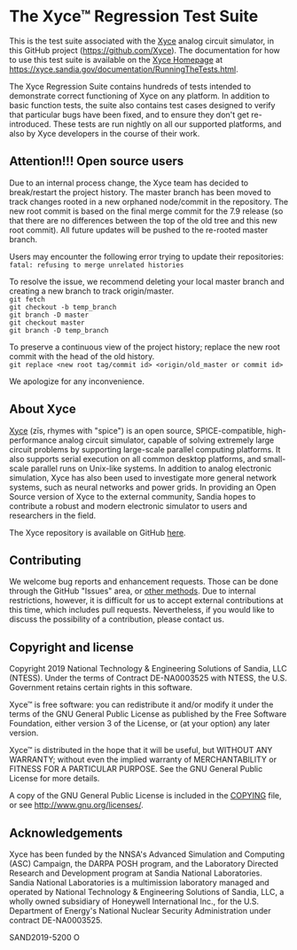 # The Xyce&trade; Regression Test Suite

This is the test suite associated with the [Xyce](https://xyce.sandia.gov)
analog circuit simulator, in this GitHub project (<https://github.com/Xyce>).
The documentation for how to use this test suite is available on the [Xyce
Homepage](https://xyce.sandia.gov) at
<https://xyce.sandia.gov/documentation/RunningTheTests.html>.

The Xyce Regression Suite contains hundreds of tests intended to demonstrate
correct functioning of Xyce on any platform. In addition to basic function
tests, the suite also contains test cases designed to verify that particular
bugs have been fixed, and to ensure they don't get re-introduced. These tests
are run nightly on all our supported platforms, and also by Xyce developers in
the course of their work.

## Attention!!! Open source users
Due to an internal process change, the Xyce team has decided to break/restart the project history.
The master branch has been moved to track changes rooted in a new orphaned node/commit in the repository.
The new root commit is based on the final merge commit for the 7.9 release (so that there are no differences between the top of the old tree and this new root commit).
All future updates will be pushed to the re-rooted master branch.

Users may encounter the following error trying to update their repositories:\
  `fatal: refusing to merge unrelated histories`

To resolve the issue, we recommend deleting your local master branch and creating a new branch to track origin/master.  
  `git fetch`\
  `git checkout -b temp_branch`\
  `git branch -D master`\
  `git checkout master`\
  `git branch -D temp_branch`
  
To preserve a continuous view of the project history; replace the new root commit with the head of the old history.\
  `git replace <new root tag/commit id> <origin/old_master or commit id>`

We apologize for any inconvenience.

## About Xyce

[Xyce](https://xyce.sandia.gov) (z&#x012B;s, rhymes with "spice") is an open
source, SPICE-compatible, high-performance analog circuit simulator, capable of
solving extremely large circuit problems by supporting large-scale parallel
computing platforms. It also supports serial execution on all common desktop
platforms, and small-scale parallel runs on Unix-like systems. In addition to
analog electronic simulation, Xyce has also been used to investigate more
general network systems, such as neural networks and power grids. In providing
an Open Source version of Xyce to the external community, Sandia hopes to
contribute a robust and modern electronic simulator to users and researchers in
the field.

The Xyce repository is available on GitHub
[here](https://github.com/Xyce/Xyce).

## Contributing

We welcome bug reports and enhancement requests. Those can be done through the
GitHub "Issues" area, or [other
methods](https://xyce.sandia.gov/contact_us.html). Due to internal
restrictions, however, it is difficult for us to accept external contributions
at this time, which includes pull requests. Nevertheless, if you would like to
discuss the possibility of a contribution, please contact us.

## Copyright and license

Copyright 2019 National Technology & Engineering Solutions of Sandia, LLC
(NTESS). Under the terms of Contract DE-NA0003525 with NTESS, the U.S.
Government retains certain rights in this software.

Xyce&trade; is free software: you can redistribute it and/or modify it under
the terms of the GNU General Public License as published by the Free Software
Foundation, either version 3 of the License, or (at your option) any later
version.

Xyce&trade; is distributed in the hope that it will be useful, but WITHOUT ANY
WARRANTY; without even the implied warranty of MERCHANTABILITY or FITNESS FOR A
PARTICULAR PURPOSE. See the GNU General Public License for more details.

A copy of the GNU General Public License is included in the
[COPYING](./COPYING) file, or see <http://www.gnu.org/licenses/>.

## Acknowledgements

Xyce has been funded by the NNSA's Advanced Simulation and Computing (ASC)
Campaign, the DARPA POSH program, and the Laboratory Directed Research and
Development program at Sandia National Laboratories. Sandia National
Laboratories is a multimission laboratory managed and operated by National
Technology & Engineering Solutions of Sandia, LLC, a wholly owned subsidiary of
Honeywell International Inc., for the U.S. Department of Energy's National
Nuclear Security Administration under contract DE-NA0003525.

SAND2019-5200 O

